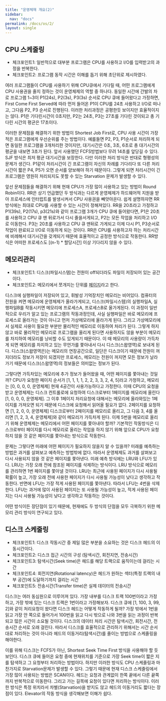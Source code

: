 ```yaml
---
title: "운영체재 개요(2)"
sidebar:
  nav: "docs"
permalink: /docs/os/2/
layout: single
---
```


## CPU 스케줄링

- 체크포인트1: 일반적으로 대부분 프로그램은 CPU를 사용하고 I/O를 입력받고의 과정을 반복한다.
- 체크포인트2: 프로그램 동작 시간은 이해를 돕기 위해 초단위로 제시하였다.

여러 프로그램들이 CPU를 사용하기 위해 CPU큐에서 기다릴 때, 어떤 프로그램에게 CPU 사용권을 줄지 정하는 것이 운영체제의 역할 중 하나다. 동일한 시간에 간발의 차로 프로그램 1~3이 P1(24s), P2(3s), P3(3s) 순서로 CPU 큐에 들어왔다고 가정하면, First Come First Served에 따라 먼저 들어온 P1이 CPU를 24초 사용하고 I/O로 떠나고, 그다음 P2, P3 순서로 진행된다. 이러한 처리과정은 공평한듯 보이지만 효율적이지는 않다. P1은 기다린시간이 0초지만, P2는 24초, P3는 27초를 기다린 것이되고 총 기다린 시간의 평균은 17초이다.

이러한 문제점을 해결하기 위한 방법이 Shortest Job First로, CPU 사용 시간이 가장 적은 프로그램에게 우선순위를 주는 방법이다. 예를들면 P2, P3, P1순서로 처리하게 되면 동일한 프로그램을 3개처리한 것이지만, 대기시간은 0초, 3초, 6초로 총 대기시간의 평균을 내보면 3초가 된다. 앞서 사용했던 FCFS방법보다 무려 14초를 앞당길 수 있다. SJF 방식은 최저 평균 대기시간을 보장한다. 다만 이러한 처리 방식은 반대로 형평성의 문제가 생긴다. P1같이 처리시간이 긴 프로그램이 자신의 차례를 기다리다 또 다른 처리시간이 짧은 P4, P5가 오면 순서를 양보해야 하기 때문이다. 그렇게 되면 처리시간이 긴 프로그램은 영원히 처리되지도 못할 수 있는 Starvation 문제가 발생할 수 있다.

앞선 문제점들을 해결하기 위해 현재 CPU가 가장 많이 사용하고 있는 방법이 Round Robin이다. RR은 상기 언급했던 두 방식과는 다르게 운영체제가 하드웨어적 지원을 받아 프로세스에 인터럽트를 발생시켜서 CPU 사용권을 빼앗아온다. 쉽게 설명하자면 RR방식에는 최대로 CPU를 사용할 수 있는 시간이 정해져있다. RR을 20초라고 가정하고 P1(39s), P2(17s), p3(21s)와 같이 프로그램 3개가 CPU 큐에 들어왔다면, P1은 20초를 사용하고 CPU 큐 맨 뒤로가서 다시 줄을서게되고, P2는 모든 작업을 처리하고 I/O로 이동한다. P3는 20초를 사용하고 CPU 큐 맨뒤로 가게되고 이제 다시 P1, P3순서로 작업이 완료되고 I/O로 이동하게 되는 것이다. RR은 CPU를 사용하고자 하는 처리시간에 비례해서 대기시간을 갖게되기 때문에 효율적이고 공정한 방식으로 작동한다. RR방식은 어떠한 프로세스도 [(n-1) * 할당시간] 이상 기다리지 않을 수 있다.

## 메모리관리

- 체크포인트1: 디스크(파일시스템)는 전원이 off되더라도 파일이 저장되어 있는 공간이다.
- 체크포인트2: 메모리에서 쪼개지는 단위를 [페이지](https://ko.wikipedia.org/wiki/%ED%8E%98%EC%9D%B4%EC%A7%95)라고 한다.

디스크에 실행파일이 저장되어 있고, 휘발성 기억장치인 메모리는 비어있다. 컴퓨터의 전원을 켜면 메모리에 운영체제가 올라가게되고, 디스크(파일시스템)의 실행파일A, 실행파일B를 작동시키면 메모리에 프로세스A, 프로세스B로 올가게된다. 이 과정이 일반적으로 우리가 알고 있는 프로그램의 작동과정인데, 사실 실행파일은 바로 메모리에 프로세스로 올라가는 것이 아니고 먼저 가상메모리에 올라가게 된다. 그리고 가상메모리에서 실제로 사용이 필요한 부분만 물리적인 메모리로 이동하여 처리가 된다. 그렇게 하지 않고 바로 물리적인 메모리로 프로그램을 올리게 된다면 사용하지도 않을 부분이 메모리를 차지하여 메모리를 낭비할 수도 있게되기 때문이다. 이 때 메모리의 사용량이 가득차게 되면 메모리를 차지하고 있는 무언가를 쫓아내서 다시 디스크(스왑영역)로 보내게 된다. 디스크(스왑영역은)는 메모리의 연장공간으로, 일단은 디스크이기 때문에 전원이 꺼지더라도 정보가 저장이 되겠지만 프로세스, 메모리는 전원이 꺼지면 모든 정보가 날라가기 때문에 디스크(스왑영역)의 정보들은 의미없는 정보가 된다.

그렇다면 가득차있는 메모리에 추가 정보가 들어왔을 때, 어떤 페이지를 쫓아내는 것일까? CPU가 요청한 페이지 순서가 [1, 1, 1, 1, 2, 2, 3, 3, 2, 4, 5]라고 가정하고, 메모리는 [0, 0, 0, 0, 운영체제] 현재 4공간이 사용가능하다고 가정한다. 이때 CPU의 요청을 받고 운영체제는 디스크 컨트롤로에 요청하여 디스크로부터 1페이지를 메모리에 올린다 [1, 0, 0, 0, 운영체제]. 그 이후 1페이지 처리요청에 대해서는 메모리에 올라와있는 1페이지를 가져오면 되기 때문에 디스크에 요청해서 읽어올 필요가 없다. 2페이지를 요청하면 [1, 2, 0, 0, 운영체제] 디스크로부터 2페이지를 메모리로 올리고, 그 다음 3, 4를 올리면 [1, 2, 3, 4, 운영체제]와 같이 메모리가 가득차게 된다. 이제 5번을 메모리로 올리기 위해 운영체제는 메모리에서 어떤 페이지를 쫓아내야 할까? 기본적인 작동방식은 디스크로부터 페이지를 다시 메모리로 올리는 작업을 하지 않기 위해 앞으로 CPU가 요청하지 않을 것 같은 페이지를 쫓아내는 방식으로 작동한다.

문제는 그렇다면 미래에 어떤 페이지가 필요하지 않을지 알 수 있을까? 미래를 예측하는 방법은 과거를 살펴보고 예측하는 방법밖에 없다. 따라서 운영체제도 과거를 살펴보고 다시 사용되지 않을 것 같은 페이지를 쫓아낸다. 미래 예측 방식에는 LRU와 LFU가 있다. LRU는 가장 오래 전에 참조된 페이지를 삭제하는 방식이다. LRU 방식으로 메모리를 관리하면 1번 페이지를 쫓아낼 것이다. LRU는 최근에 사용된 페이지가 다시 사용될 확률이 높고, 가장 오래 전에 사용한 페이지가 다시 사용될 가능성이 낮다고 생각하고 작동한다. 반면에 LFU는 가장 적게 사용된 페이지를 쫓아낸다. 따라서 LFU는 4번을 삭제한다. LFU는 과거에 많이 사용된 페이지는 또 사용될 가능성이 높고, 적게 사용된 페이지는 다시 사용될 가능성이 낮다고 생각하고 작동하는 것이다.

어떤 방식이든 장단점이 있기 때문에, 현재에도 두 방식의 단점을 모두 극복하기 위한 메모리 관리 방식이 연구되고 있다.

## 디스크 스케줄링

- 체크포인트1: 디스크 작동시간 중 제일 많은 부분을 소요하는 것은 디스크 헤드의 이동시간이다.
- 체크포인트2: 디스크 접근 시간의 구성 (탐색시간, 회전지연, 전송시간)
- 체크포인트3: 탐색시간(Seek time)은 헤드를 해당 트랙으로 움직이는데 걸리는 시간
- 체크포인트4: 회전지연(Rotational latency)은 헤드가 원하는 섹터(특정 트랙의 내부 공간)에 도달하기까지 걸리는 시간
- 체크포인트5: 전송시간(Transfer time)은 실제 데이터의 전송시간

디스크는 여러 동심원으로 이루어져 있다. 가장 내부를 디스크 트랙 100번이라고 가정하고, 가장 밖에 있는 디스크 트랙은 1번이라고 가정해보자. 디스크 큐에 [1, 100, 3, 99, 2]와 같이 처리요청이 왔다면 디스크 헤드는 어떻게 작동하게 될까? 가장 밖에서 1번을 읽고 가장 안 쪽으로 들어가서 100번을 읽고 다시 밖으로 나와 3번을 읽는 과정이 반복되고 많은 시간이 소요될 것이다. 디스크의 데이터 처리 시간은 탐색시간, 회전시간, 전송시간 순서로 오래 걸린다. 따라서 디스크를 효율적으로 관리하기 위해서는 시간 순서대로 처리하는 것이 아니라 헤드의 이동거리(탐색시간)를 줄이는 방법으로 스케줄링을 해야한다.

이를 위해 디스크는 FCFS가 아닌, Shortest Seek Time First 방식을 사용해야 할 듯 보인다. 디스크 큐에 들어온 요청 중에 현재위치를 기준으로 가장 Seek time이 짧은 지를 탐색하고 그 요청부터 처리하는 방법이다. 하지만 이러한 방식도 CPU 스케줄링과 마찬가지로 Starvation문제가 발생할 수 있다. 그렇기 때문에 현재 디스크 스케줄링에서 가장 많이 사용되는 방법은 SCAN이다. 헤드는 요청과 관계없이 한쪽 끝에서 다른 끝쪽까지 반복적으로 이동한다. 그리고 가는 길목에 요청이 있다면 처리하는 방식이다. 이러한 방식은 특정 위치라서 차별(Starvation)을 받지도 않고 헤드의 이동거리도 짧다는 장점이 있다. Elevator의 작동 방식을 생각해보면 이해가 쉽다.
